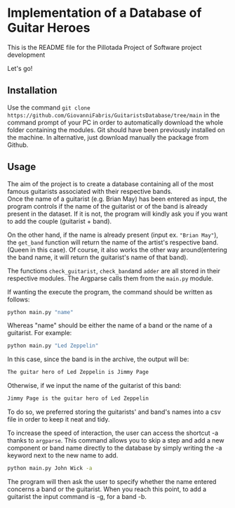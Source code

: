 # Implementation of a Database of Guitar Heroes

This is the README file for the Pillotada Project of Software project development

Let's go! 

## Installation

Use the command `git clone https://github.com/GiovanniFabris/GuitaristsDatabase/tree/main` in the command prompt
of your PC in order to automatically download the whole folder containing the modules.
Git should have been previously installed on the machine.
In alternative, just download manually the package from Github.

## Usage

The aim of the project is to create a database containing all of the most famous guitarists associated with their respective bands.  
Once the name of a guitarist (e.g. Brian May) has been entered as input, the program controls if the name of the guitarist or of the band is already present in the dataset. 
If it is not, the program will kindly ask you if you want to add the couple (guitarist + band).

On the other hand, if the name is already present (input ex. `"Brian May"`), the `get_band` function will return the name of the artist's respective band. (Queen in this case).
Of course, it also works the other way around(entering the band name, it will return the guitarist's name of that band). 

The functions `check_guitarist`, `check_band`and `adder` are all stored in their respective modules.
The Argparse calls them from the `main.py` module.

If wanting the execute the program, the command should be written as follows:
```bash
python main.py "name"
```
Whereas "name" should be either the name of a band or the name of a guitarist. 
For example:
```bash
python main.py "Led Zeppelin"
```
In this case, since the band is in the archive, the output will be:
```bash
The guitar hero of Led Zeppelin is Jimmy Page
```

Otherwise, if we input the name of the guitarist of this band:
```bash
Jimmy Page is the guitar hero of Led Zeppelin
```

To do so, we preferred storing the guitarists' and band's names into a csv file in order to keep it neat and tidy. 

To increase the speed of interaction, the user can access the shortcut -a thanks to `argparse`.
This command allows you to skip a step and add a new component or band name directly to the database by simply writing the -a keyword next to the new name to add.

```bash
python main.py John Wick -a
```
The program will then ask the user to specify whether the name entered concerns a band or the guitarist. 
When you reach this point, to add a guitarist the input command is -g, for a band -b.


